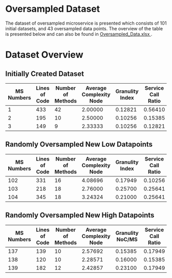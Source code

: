 # Oversampled Dataset 

The dataset of oversampled microservice is presented which consists of 101 initial datasets, and 43 oversampled data points. The overview of the table is presented below and can also be found in [Oversampled_Data.xlsx
](https://github.com/AhKose/Quality-Analysis/blob/main/Dataset%204/Oversampled_Data.xlsx).

# Dataset Overview

## Initially Created Dataset
| MS Numbers | Lines of Code | Number of Methods | Average Complexity Node | Granulity Index | Service Call Ratio | Class Dependency | Label |
|------------|---------------|-------------------|-------------------------|------------------|--------------------|------------------|-------|
| 1          | 433           | 42                | 2.00000                 | 0.12821          | 0.56410            | 20               | M     |
| 2          | 195           | 10                | 2.50000                 | 0.10256          | 0.15385            | 4                | H     |
| 3          | 149           | 9                 | 2.33333                 | 0.10256          | 0.12821            | 3                | H     |

## Randomly Oversampled New Low Datapoints
| MS Numbers | Lines of Code | Number of Methods | Average Complexity Node | Granulity Index | Service Call Ratio | Class Dependency | Label |
|------------|---------------|-------------------|-------------------------|------------------|--------------------|------------------|-------|
| 102        | 331           | 16                | 4.08696                 | 0.17949          | 0.10256            | 2                | L     |
| 103        | 218           | 18                | 2.76000                 | 0.25700          | 0.25641            | 8                | L     |
| 104        | 345           | 18                | 3.24324                 | 0.21000          | 0.25641            | 7                | L     |

## Randomly Oversampled New High Datapoints
| MS Numbers | Lines of Code | Number of Methods | Average Complexity Node | Granulity NoC/MS | Service Call Ratio | Class Dependency | Label |
|------------|---------------|-------------------|-------------------------|------------------|--------------------|------------------|-------|
| 137        | 139           | 10                | 2.57692                 | 0.15385          | 0.17949            | 5                | H     |
| 138        | 120           | 10                | 2.28571                 | 0.16000          | 0.15385            | 4                | H     |
| 139        | 182           | 12                | 2.42857                 | 0.23100          | 0.17949            | 9                | H     |
